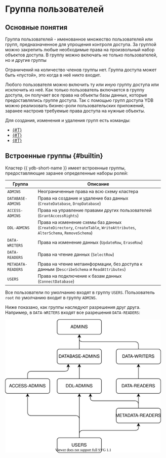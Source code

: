 # Группа пользователей

## Основные понятия

Группа пользователей - именованное множество пользователей или групп, предназначенное для упрощения контроля доступа.
За группой можно закрепить любые необходимые права на произвольный набор объектов доступа.
В группу можно включать не только пользователей, но и другие группы

Ограничений на количество членов группы нет. Группа доступа может быть «пустой», это когда в неё никто входит.

Любого пользователя можно включить ту или иную группу доступа или исключить из неё. Как только пользователь включается в группу доступа, он получает все права на объекты базы данных, которые предоставлялись группе доступа.
Так с помощью групп доступа YDB можно реализовать бизнес-роли пользовательских приложений, заранее настроив требуемые права
доступа на нужные объекты.

Для создания, изменения и удаления групп есть команды:

* [{#T}](../yql/reference/syntax/create-group.md)
* [{#T}](../yql/reference/syntax/alter-group.md)
* [{#T}](../yql/reference/syntax/drop-group.md)

## Встроенные группы {#builtin}

Кластер {{ ydb-short-name }} имеет встроенные группы, предоставляющие заранее определенные наборы ролей:

Группа | Описание
--- | ---
`ADMINS` | Неограниченные права на всю схему кластера
`DATABASE-ADMINS` | Права на создание и удаление баз данных (`CreateDatabase`, `DropDatabase`)
`ACCESS-ADMINS` | Права на управление правами других пользователей (`GrantAccessRights`)
`DDL-ADMINS` | Права на изменение схемы баз данных (`CreateDirectory`, `CreateTable`, `WriteAttributes`, `AlterSchema`, `RemoveSchema`)
`DATA-WRITERS` | Права на изменение данных (`UpdateRow`, `EraseRow`)
`DATA-READERS` | Права на чтение данных (`SelectRow`)
`METADATA-READERS` | Права на чтение метаинформации, без доступа к данным (`DescribeSchema` и `ReadAttributes`)
`USERS` | Права на подключение к базам данных (`ConnectDatabase`)

Все пользователи по умолчанию входят в группу `USERS`. Пользователь `root` по умолчанию входит в группу `ADMINS`.

Ниже показано, как группы наследуют разрешения друг друга. Например, в `DATA-WRITERS` входят все разрешения `DATA-READERS`:

![groups](../_assets/groups.svg)
